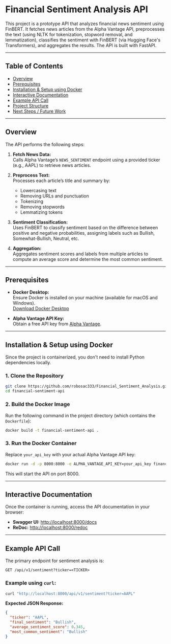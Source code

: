 # Financial Sentiment Analysis API

This project is a prototype API that analyzes financial news sentiment using FinBERT. It fetches news articles from the Alpha Vantage API, preprocesses the text (using NLTK for tokenization, stopword removal, and lemmatization), classifies the sentiment with FinBERT (via Hugging Face's Transformers), and aggregates the results. The API is built with FastAPI.

---

## Table of Contents

- [Overview](#overview)
- [Prerequisites](#prerequisites)
- [Installation & Setup using Docker](#installation--setup-using-docker)
- [Interactive Documentation](#interactive-documentation)
- [Example API Call](#example-api-call)
- [Project Structure](#project-structure)
- [Next Steps / Future Work](#next-steps--future-work)

---

## Overview

The API performs the following steps:

1. **Fetch News Data:**  
   Calls Alpha Vantage’s `NEWS_SENTIMENT` endpoint using a provided ticker (e.g., AAPL) to retrieve news articles.

2. **Preprocess Text:**  
   Processes each article’s title and summary by:
   - Lowercasing text
   - Removing URLs and punctuation
   - Tokenizing
   - Removing stopwords
   - Lemmatizing tokens

3. **Sentiment Classification:**  
   Uses FinBERT to classify sentiment based on the difference between positive and negative probabilities, assigning labels such as Bullish, Somewhat-Bullish, Neutral, etc.

4. **Aggregation:**  
   Aggregates sentiment scores and labels from multiple articles to compute an average score and determine the most common sentiment.

---

## Prerequisites

- **Docker Desktop:**  
  Ensure Docker is installed on your machine (available for macOS and Windows).  
  [Download Docker Desktop](https://www.docker.com/products/docker-desktop)

- **Alpha Vantage API Key:**  
  Obtain a free API key from [Alpha Vantage](https://www.alphavantage.co/support/#api-key).

---

## Installation & Setup using Docker

Since the project is containerized, you don't need to install Python dependencies locally.

### 1. Clone the Repository

```bash
git clone https://github.com/robosac333/Financial_Sentiment_Analysis.git
cd financial-sentiment-api
```

### 2. Build the Docker Image

Run the following command in the project directory (which contains the `Dockerfile`):

```bash
docker build -t financial-sentiment-api .
```

### 3. Run the Docker Container

Replace `your_api_key` with your actual Alpha Vantage API key:

```bash
docker run -d -p 8000:8000 -e ALPHA_VANTAGE_API_KEY=your_api_key financial-sentiment-api
```

This will start the API on port 8000.

---

## Interactive Documentation

Once the container is running, access the API documentation in your browser:

- **Swagger UI:** [http://localhost:8000/docs](http://localhost:8000/docs)
- **ReDoc:** [http://localhost:8000/redoc](http://localhost:8000/redoc)

---

## Example API Call

The primary endpoint for sentiment analysis is:

```
GET /api/v1/sentiment?ticker=<TICKER>
```

### Example using `curl`:

```bash
curl "http://localhost:8000/api/v1/sentiment?ticker=AAPL"
```

**Expected JSON Response:**

```json
{
  "ticker": "AAPL",
  "final_sentiment": "Bullish",
  "average_sentiment_score": 0.345,
  "most_common_sentiment": "Bullish"
}
```

